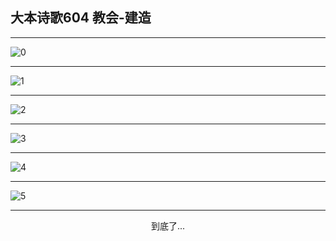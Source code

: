 
## 大本诗歌604 教会-建造
        
<div id="aplayer0"></div>

---

<img alt="0" data-original="https://cdn.jsdelivr.net/gh/k34869/shi/data/d0604/0">

---

<img alt="1" data-original="https://cdn.jsdelivr.net/gh/k34869/shi/data/d0604/1">

---

<img alt="2" data-original="https://cdn.jsdelivr.net/gh/k34869/shi/data/d0604/2">

---

<img alt="3" data-original="https://cdn.jsdelivr.net/gh/k34869/shi/data/d0604/3">

---

<img alt="4" data-original="https://cdn.jsdelivr.net/gh/k34869/shi/data/d0604/4">

---

<img alt="5" data-original="https://cdn.jsdelivr.net/gh/k34869/shi/data/d0604/5">

---

<p style="text-align: center">到底了...</p>

<script src="/js/dist-view.js"></script>

<script>
MAIN.id = 'd0604';
        
const ap0 = new APlayer({
    container: document.getElementById('aplayer0'),
    volume: 1,
    loop: 'none',
    preload: 'none',
    audio: [{
        name: '大本诗歌604.mp3',
        artist: '大本诗歌',
        url: 'https://res.wx.qq.com/voice/getvoice?mediaid=MzI0NTk3MDM5M18yMjQ3NDk1MTE3',
        cover: '/favicon'
    }]
});
</script>
